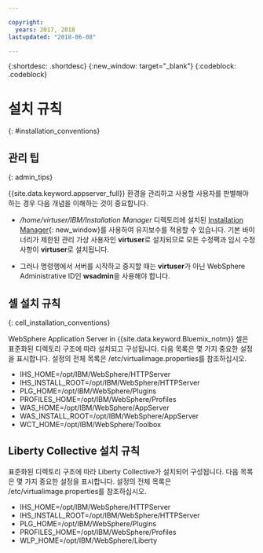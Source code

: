 ```yaml
---

copyright:
  years: 2017, 2018
lastupdated: "2018-06-08"

---
```


{:shortdesc: .shortdesc}
{:new_window: target="_blank"}
{:codeblock: .codeblock}

# 설치 규칙
{: #installation_conventions}

## 관리 팁
{: admin_tips}

{{site.data.keyword.appserver_full}} 환경을 관리하고 사용할 사용자를 판별해야 하는 경우 다음 개념을 이해하는 것이 중요합니다.

 * */home/virtuser/IBM/Installation Manager* 디렉토리에 설치된
[Installation Manager](http://www.ibm.com/support/knowledgecenter/SSDV2W_1.8.3/com.ibm.cic.agent.ui.doc/helpindex_imic.html){: new_window}를 사용하여 유지보수를 적용할 수 있습니다. 기본 바이너리가 제한된 관리 가상 사용자인 **virtuser**로 설치되므로 모든 수정팩과 임시 수정사항이 **virtuser**로 설치됩니다.

 * 그러나 명령행에서 서버를 시작하고 중지할 때는 **virtuser**가 아닌 WebSphere Administrative ID인 **wsadmin**을 사용해야 합니다.

## 셀 설치 규칙
{: cell_installation_conventions}

WebSphere Application Server in {{site.data.keyword.Bluemix_notm}} 셀은 표준화된 디렉토리 구조에 따라 설치되고 구성됩니다. 다음 목록은 몇 가지 중요한 설정을 표시합니다.  설정의 전체 목록은 /etc/virtualimage.properties를 참조하십시오.

* IHS_HOME=/opt/IBM/WebSphere/HTTPServer
* IHS_INSTALL_ROOT=/opt/IBM/WebSphere/HTTPServer
* PLG_HOME=/opt/IBM/WebSphere/Plugins
* PROFILES_HOME=/opt/IBM/WebSphere/Profiles
* WAS_HOME=/opt/IBM/WebSphere/AppServer
* WAS_INSTALL_ROOT=/opt/IBM/WebSphere/AppServer
* WCT_HOME=/opt/IBM/WebSphere/Toolbox

## Liberty Collective 설치 규칙

표준화된 디렉토리 구조에 따라 Liberty Collective가 설치되어 구성됩니다. 다음 목록은 몇 가지 중요한 설정을 표시합니다.  설정의 전체 목록은 /etc/virtualimage.properties를 참조하십시오.

* IHS_HOME=/opt/IBM/WebSphere/HTTPServer
* IHS_INSTALL_ROOT=/opt/IBM/WebSphere/HTTPServer
* PLG_HOME=/opt/IBM/WebSphere/Plugins
* PROFILES_HOME=/opt/IBM/WebSphere/Profiles
* WLP_HOME=/opt/IBM/WebSphere/Liberty
